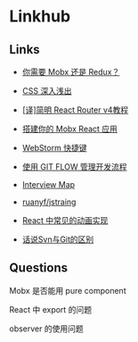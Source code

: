 # Linkhub

## Links

- [你需要 Mobx 还是 Redux？](http://blog.codingplayboy.com/2018/02/11/mobx-vs-redux/)

- [CSS 深入浅出
](https://xiedaimala.com/courses/003b1951-22af-4821-ad80-d2880c0074eb#/common)

- [[译]简明 React Router v4教程](https://juejin.im/post/5a7e9ee7f265da4e7832949c)

- [搭建你的 Mobx React 应用](https://github.com/iuap-design/blog/issues/203)

- [WebStorm 快捷键](https://www.jianshu.com/p/3254f3f77760)

- [使用 GIT FLOW 管理开发流程](http://stormzhang.com/git/2014/01/29/git-flow/)

- [Interview Map](https://yuchengkai.cn/docs/zh/frontend/)

- [ruanyf/jstraing](https://github.com/ruanyf/jstraining/blob/master/docs/react.md)

- [React 中常见的动画实现](https://tech.youzan.com/react-animations/)

- [话说Svn与Git的区别](https://www.jianshu.com/p/bfec042349ca)


## Questions

Mobx 是否能用 pure component

React 中 export 的问题

observer 的使用问题
